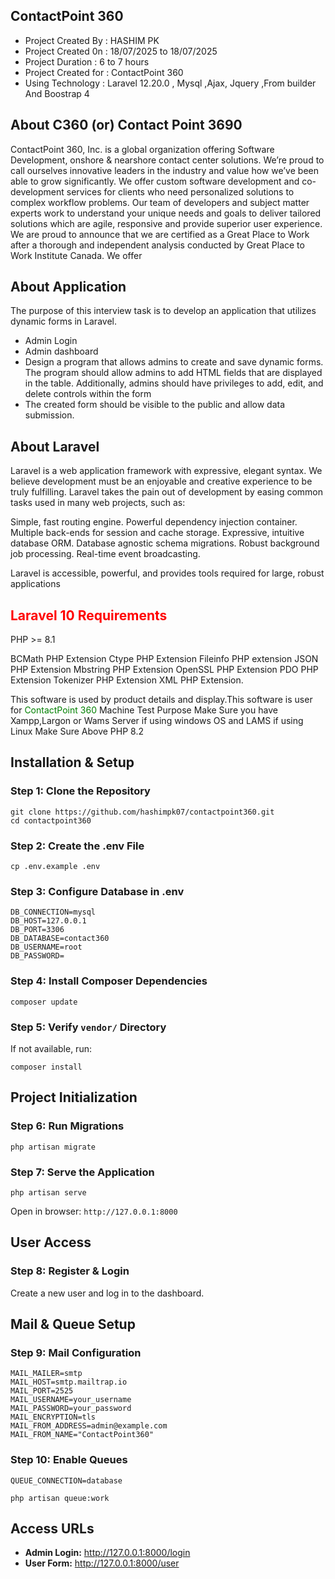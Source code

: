 
## ContactPoint 360
<ul>
    <li>Project Created By  : HASHIM PK  </li>
    <li>Project Created 0n  : 18/07/2025 to 18/07/2025 </li>
    <li>Project Duration    : 6 to 7 hours  </li>
    <li>Project Created for : ContactPoint 360   </li>
    <li>Using Technology    : Laravel 12.20.0 , Mysql ,Ajax, Jquery ,From builder And Boostrap 4   </li>
</ul>
<h2 style="font-weight: bold";>About C360 (or) Contact Point 3690  </h2>
<p>ContactPoint 360, Inc. is a global organization offering Software Development, onshore & nearshore contact center solutions. We’re proud to call ourselves innovative leaders in the industry and value how we’ve been able to grow significantly. We offer custom software development and co-development services for clients who need personalized solutions to complex workflow problems. Our team of developers and subject matter experts work to understand your unique needs and goals to deliver tailored solutions which are agile, responsive and provide superior user experience. We are proud to announce that we are certified as a Great Place to Work after a thorough and independent analysis conducted by Great Place to Work Institute Canada. We offer</p>
<h2 style="font-weight: bold";>About Application</h2>
<p>The purpose of this interview task is to develop an application that utilizes dynamic forms in Laravel.</p>
<ul>
    <li>Admin Login </li>
    <li>Admin dashboard</li>
    <li>Design a program that allows admins to create and save dynamic forms. The program should allow admins to add HTML fields that are displayed in the table. Additionally, admins should have privileges to add, edit, and delete controls within the form </li>
    <li>The created form should be visible to the public and allow data submission.</li>
</ul>

<h2 style="font-weight: bold";>About Laravel</h2>
<p>Laravel is a web application framework with expressive, elegant syntax. We believe development must be an enjoyable and creative experience to be truly fulfilling. Laravel takes the pain out of development by easing common tasks used in many web projects, such as:
</p>
<p>Simple, fast routing engine.
Powerful dependency injection container.
Multiple back-ends for session and cache storage.
Expressive, intuitive database ORM.
Database agnostic schema migrations.
Robust background job processing.
Real-time event broadcasting.</p>
<p>Laravel is accessible, powerful, and provides tools required for large, robust applications</p>

<h2 style="color:red">Laravel 10 Requirements</h2>
<p>PHP >= 8.1 </p>
<p>BCMath PHP Extension Ctype PHP Extension Fileinfo PHP extension JSON PHP Extension Mbstring PHP Extension OpenSSL PHP Extension PDO PHP Extension Tokenizer PHP Extension XML PHP Extension.

This software is used by product details and display.This software is user for <span style="color : green">ContactPoint 360</span>  Machine Test Purpose Make Sure you have Xampp,Largon or Wams Server if using windows OS and LAMS if using Linux Make Sure Above PHP 8.2 </p>

 <h2> Installation & Setup</h2>

  <h3>Step 1: Clone the Repository</h3>
  <pre><code>git clone https://github.com/hashimpk07/contactpoint360.git
cd contactpoint360</code></pre>

  <h3>Step 2: Create the .env File</h3>
  <pre><code>cp .env.example .env</code></pre>

  <h3>Step 3: Configure Database in .env</h3>
  <pre><code>DB_CONNECTION=mysql
DB_HOST=127.0.0.1
DB_PORT=3306
DB_DATABASE=contact360
DB_USERNAME=root
DB_PASSWORD=</code></pre>

  <h3>Step 4: Install Composer Dependencies</h3>
  <pre><code>composer update</code></pre>

  <h3>Step 5: Verify <code>vendor/</code> Directory</h3>
  <p>If not available, run:</p>
  <pre><code>composer install</code></pre>

  <h2> Project Initialization</h2>

  <h3>Step 6: Run Migrations</h3>
  <pre><code>php artisan migrate</code></pre>

  <h3>Step 7: Serve the Application</h3>
  <pre><code>php artisan serve</code></pre>
  <p>Open in browser: <code>http://127.0.0.1:8000</code></p>

  <h2> User Access</h2>

  <h3>Step 8: Register & Login</h3>
  <p>Create a new user and log in to the dashboard.</p>

  <h2> Mail & Queue Setup</h2>

  <h3>Step 9: Mail Configuration</h3>
  <pre><code>MAIL_MAILER=smtp
MAIL_HOST=smtp.mailtrap.io
MAIL_PORT=2525
MAIL_USERNAME=your_username
MAIL_PASSWORD=your_password
MAIL_ENCRYPTION=tls
MAIL_FROM_ADDRESS=admin@example.com
MAIL_FROM_NAME="ContactPoint360"</code></pre>

  <h3>Step 10: Enable Queues</h3>
  <pre><code>QUEUE_CONNECTION=database</code></pre>
  <pre><code>php artisan queue:work</code></pre>

  <h2> Access URLs</h2>
  <ul>
    <li><strong>Admin Login:</strong> <a href="http://127.0.0.1:8000/login">http://127.0.0.1:8000/login</a></li>
    <li><strong>User Form:</strong> <a href="http://127.0.0.1:8000/user">http://127.0.0.1:8000/user</a></li>
  </ul>

 
